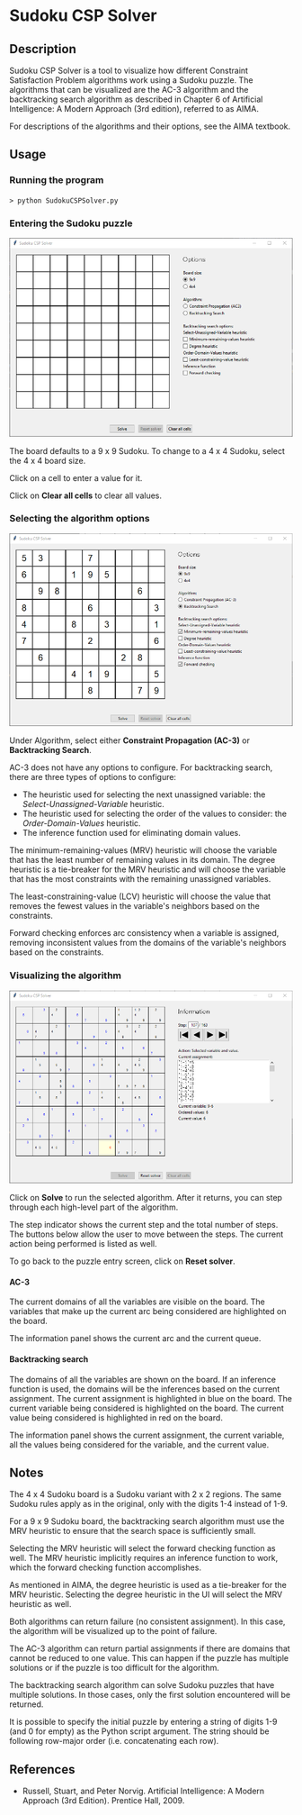 # Sudoku CSP Solver

## Description

Sudoku CSP Solver is a tool to visualize how different Constraint Satisfaction
Problem algorithms work using a Sudoku puzzle. The algorithms that can be
visualized are the AC-3 algorithm and the backtracking search algorithm as
described in Chapter 6 of Artificial Intelligence: A Modern Approach (3rd
edition), referred to as AIMA.

For descriptions of the algorithms and their options, see the AIMA textbook.

## Usage

### Running the program

`> python SudokuCSPSolver.py`

### Entering the Sudoku puzzle

![Entering the puzzle](/doc/1_entering_puzzle.png)

The board defaults to a 9 x 9 Sudoku. To change to a 4 x 4 Sudoku, select the
4 x 4 board size.

Click on a cell to enter a value for it.

Click on **Clear all cells** to clear all values.

### Selecting the algorithm options

![Selecting algorithm options](/doc/2_selecting_options.png)

Under Algorithm, select either **Constraint Propagation (AC-3)** or
**Backtracking Search**.

AC-3 does not have any options to configure. For backtracking search, there
are three types of options to configure:

* The heuristic used for selecting the next unassigned variable: the
*Select-Unassigned-Variable* heuristic.
* The heuristic used for selecting the order of the values to consider: the
*Order-Domain-Values* heuristic.
* The inference function used for eliminating domain values.

The minimum-remaining-values (MRV) heuristic will choose the variable that has
the least number of remaining values in its domain. The degree heuristic is a
tie-breaker for the MRV heuristic and will choose the variable that has the
most constraints with the remaining unassigned variables.

The least-constraining-value (LCV) heuristic will choose the value that
removes the fewest values in the variable's neighbors based on the constraints.

Forward checking enforces arc consistency when a variable is assigned, removing
inconsistent values from the domains of the variable's neighbors based on the
constraints.

### Visualizing the algorithm

![Visualizing the algorithm](/doc/3_visualization.png)

Click on **Solve** to run the selected algorithm. After it returns, you
can step through each high-level part of the algorithm.

The step indicator shows the current step and the total number of steps. The
buttons below allow the user to move between the steps. The current action
being performed is listed as well.

To go back to the puzzle entry screen, click on **Reset solver**.

#### AC-3

The current domains of all the variables are visible on the board. The
variables that make up the current arc being considered are highlighted on
the board.

The information panel shows the current arc and the current queue.

#### Backtracking search

The domains of all the variables are shown on the board. If an inference
function is used, the domains will be the inferences based on the current
assignment. The current assignment is highlighted in blue on the board. The
current variable being considered is highlighted on the board. The current
value being considered is highlighted in red on the board.

The information panel shows the current assignment, the current variable,
all the values being considered for the variable, and the current value.

## Notes

The 4 x 4 Sudoku board is a Sudoku variant with 2 x 2 regions. The same Sudoku
rules apply as in the original, only with the digits 1-4 instead of 1-9.

For a 9 x 9 Sudoku board, the backtracking search algorithm must use the
MRV heuristic to ensure that the search space is sufficiently small.

Selecting the MRV heuristic will select the forward checking function as
well. The MRV heuristic implicitly requires an inference function to work,
which the forward checking function accomplishes.

As mentioned in AIMA, the degree heuristic is used as a tie-breaker for the
MRV heuristic. Selecting the degree heuristic in the UI will select the MRV
heuristic as well.

Both algorithms can return failure (no consistent assignment). In this case,
the algorithm will be visualized up to the point of failure.

The AC-3 algorithm can return partial assignments if there are domains that
cannot be reduced to one value. This can happen if the puzzle has multiple
solutions or if the puzzle is too difficult for the algorithm.

The backtracking search algorithm can solve Sudoku puzzles that have multiple
solutions. In those cases, only the first solution encountered will be
returned.

It is possible to specify the initial puzzle by entering a string of digits
1-9 (and 0 for empty) as the Python script argument. The string should be
following row-major order (i.e. concatenating each row).

## References
* Russell, Stuart, and Peter Norvig. Artificial Intelligence: A Modern Approach
(3rd Edition). Prentice Hall, 2009.